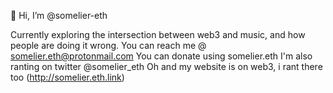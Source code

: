 👋 Hi, I’m @somelier-eth

Currently exploring the intersection between web3 and music, and how people are doing it wrong.
You can reach me @ somelier.eth@protonmail.com
You can donate using somelier.eth
I'm also ranting on twitter @somelier_eth
Oh and my website is on web3, i rant there too (http://somelier.eth.link)
